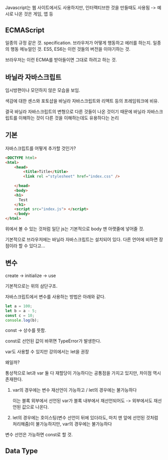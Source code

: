 ## 
Javascript는 웹 사이트에서도 사용하지만, 인터랙티브한 것을 만들때도 사용됨
-> 예시로 나온 것은 게임, 앱 등

## ECMAScript 
일종의 규정 같은 것. specification. 브라우저가 어떻게 행동하고 에러를 하는지. 일종의 행동 메뉴얼인 것.
ES5, ES6는 이런 것들의 버전을 이야기하는 것.

브라우저는 이런 ECMA를 받아들이면 그대로 하려고 하는 것. 



## 바닐라 자바스크립트

임시방편이나 모던하지 않은 모습을 보임.

색감에 대한 센스와 포토샵을 바닐라 자바스크립트와 리액트 등의 프레임워크에 비유.

결국 바닐라 자바스크립트의 변형으로 다른 것들이 나온 것이기 때문에 바닐라 자바스크립트를 이해하는 것이 다른 것을 이해하는데도 유용하다는 논리

## 기본

자바스크립트를 어떻게 추가할 것인가?

```html
<DOCTYPE html>
<html>
	<head>
		<title>Title</title>
		<link rel ="stylesheet" href="index.css" />
		
	</head>
	<body>
    <h1>
      Test
    </h1>
    <script src="index.js"> </script>
	</body>
</html>
```

위에서 볼 수 있는 것처럼 일단 js는 기본적으로 body 맨 아랫줄에 넣어줄 것.

기본적으로 브라우저에는 바닐라 자바스크립트는 설치되어 있다. 다른 언어에 비하면 장점이라 할 수 있다고...

## 변수

create -> initialize -> use

기본적으로는 위의 삼단구조.

자바스크립트에서 변수를 사용하는 방법은 아래와 같다.

```javascript
let a = 100;
let b = a - 5;
const c = 10;
console.log(b);
```

const -> 상수를 뜻함.

const로 선언된 값이 바뀌면 TypeError가 발생한다.

var도 사용할 수 있지만 강의에서는 let을 권장

왜일까? 

통상적으로 let과 var 둘 다 재할당이 가능하다는 공통점을 가지고 있지만, 차이점 역시 존재한다.

1. var의 경우에는 변수 재선언이 가능하고 / let의 경우에는 불가능하다

   이는 블록 외부에서 선언된 var가 블록 내부에서 재선언되어도 -> 외부에서도 재선언된 값으로 나온다.

2. let의 경우에는 호이스팅(변수 선언이 뒤에 있더라도, 마치 맨 앞에 선언된 것처럼 처리해줌)이 불가능하지만, var의 경우에는 불가능하다

변수 선언은 가능하면 const로 할 것.

## Data Type





